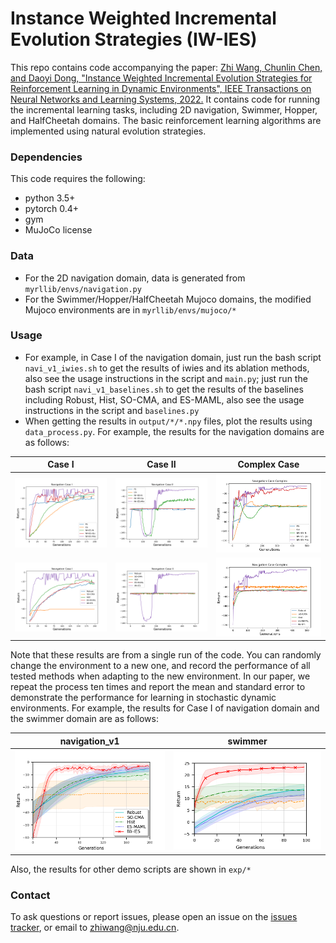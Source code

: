 # Instance Weighted Incremental Evolution Strategies (IW-IES)

This repo contains code accompanying the paper: [Zhi Wang, Chunlin Chen, and Daoyi Dong, "Instance Weighted Incremental Evolution Strategies for Reinforcement Learning in Dynamic Environments", IEEE Transactions on Neural Networks and Learning Systems, 2022.](https://ieeexplore.ieee.org/abstract/document/9744521/)
It contains code for running the incremental learning tasks, including 2D navigation, Swimmer, Hopper, and HalfCheetah domains. The basic reinforcement learning algorithms are implemented using natural evolution strategies.

### Dependencies
This code requires the following:
* python 3.5+
* pytorch 0.4+
* gym
* MuJoCo license

### Data
* For the 2D navigation domain, data is generated from `myrllib/envs/navigation.py`
* For the Swimmer/Hopper/HalfCheetah Mujoco domains, the modified Mujoco environments are in `myrllib/envs/mujoco/*`

### Usage 
* For example, in Case I of the navigation domain, just run the bash script `navi_v1_iwies.sh` to get the results of iwies and its ablation methods, also see the usage instructions in the script and `main.py`; just run the bash script `navi_v1_baselines.sh` to get the results of the baselines including Robust, Hist, SO-CMA, and ES-MAML, also see the usage instructions in the script and `baselines.py`
* When getting the results in `output/*/*.npy` files, plot the results using `data_process.py`. For example, the results for the navigation domains are as follows:

Case I | Case II | Complex Case
------------ | ------------- | -------------
![iwies results for Case I](https://github.com/HeyuanMingong/iwies/blob/master/exp/navi1_iwies_onerun.png) | ![iwies results for Case II](https://github.com/HeyuanMingong/iwies/blob/master/exp/navi2_iwies_onerun.png) | ![iwies results for Complex Case](https://github.com/HeyuanMingong/iwies/blob/master/exp/navi3_iwies_onerun.png)
![baseline results for Case I](https://github.com/HeyuanMingong/iwies/blob/master/exp/navi1_baselines_onerun.png) | ![baselines results for Case II](https://github.com/HeyuanMingong/iwies/blob/master/exp/navi2_baselines_onerun.png) | ![baselines results for Complex Case](https://github.com/HeyuanMingong/iwies/blob/master/exp/navi3_baselines_onerun.png)

Note that these results are from a single run of the code. You can randomly change the environment to a new one, and record the performance of all tested methods when adapting to the new environment. In our paper, we repeat the process ten times and report the mean and standard error to demonstrate the performance for learning in stochastic dynamic environments. For example, the results for Case I of navigation domain and the swimmer domain are as follows:

navigation_v1 | swimmer
------------ | -------------
![experimental results for navigation_v1 domain](https://github.com/HeyuanMingong/iwies/blob/master/exp/navi1.png) | ![experimental results for half cheetah domain](https://github.com/HeyuanMingong/iwies/blob/master/exp/swimmer.png)

Also, the results for other demo scripts are shown in `exp/*`

### Contact 

To ask questions or report issues, please open an issue on the [issues tracker](https://github.com/HeyuanMingong/iwies/issues), or email to zhiwang@nju.edu.cn.
 




